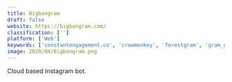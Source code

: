 ```yaml
---
title: Bigbangram
draft: false 
website: https://bigbangram.com/
classification: ['']
platform: ['Web']
keywords: ['constantengagement.co', 'crawmonkey', 'forestgram', 'gram_growth', 'grum', 'hootsuite', 'ingramer', 'insta_promoter', 'instagram_automatic_posting_by_iconosquare', 'instarabbit', 'instarazzo', 'instazood', 'jarvee', 'likeslive', 'maherpost', 'publer', 'shoutt', 'socinator']
image: 2020/04/Bigbangram.png
---
```

Cloud based Instagram bot.